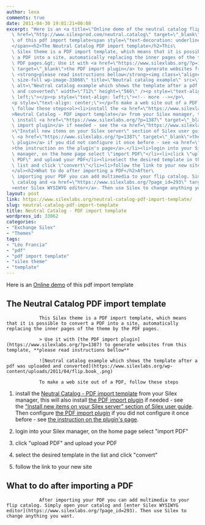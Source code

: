 ```yaml
---
author: lexa
comments: true
date: 2011-04-30 19:01:21+00:00
excerpt: "Here is an <a title=\"Online demo of the neutral catalog flip book pdf template\"\
  \ href=\"http://www.silexprod.com/neutral.catalog\" target=\"_blank\">Online demo</a>\
  \ of this pdf import template<span style=\"text-decoration: underline;\">\
  </span><h2>The Neutral Catalog PDF import template</h2>This\
  \ Silex theme is a PDF import template, which means that it is possible to convert\
  \ a PDF into a site, automatically replacing the inner pages of the theme by the\
  \ PDF pages.&gt; Use it with <a href=\"https://www.silexlabs.org/?p=1387\"\
  \ target=\"_blank\">the PDF import plugin</a> to generate websites from this template,\
  \ <strong>please read instructions bellow</strong><img class=\"aligncenter\
  \ size-full wp-image-33068\" title=\"Neutral catalog example\" src=\"https://www.silexlabs.org/wp-content/uploads/2011/04/flip.book_.png\"\
  \ alt=\"Neutral catalog example which shows the template after a pdf was uploaded\
  \ and converted\" width=\"712\" height=\"566\" /><p style=\"text-align:\
  \ left;\"></p><p style=\"text-align: left;\"><!-- more --></p>\
  <p style=\"text-align: center;\"></p>To make a web site out of a PDF,\
  \ follow these steps<ol><li>install the <a href=\"https://www.silexlabs.org/?p=33062\"\
  >Neutral Catalog - PDF import template</a> from your Silex manager, this will also\
  \ install <a href=\"https://www.silexlabs.org/?p=1387\" target=\"_blank\">the PDF\
  \ import plugin</a> if needed - see the <a href=\"https://www.silexlabs.org/?p=1447\"\
  >\"Install new items on your Silex server\" section of Silex user guide</a>. Then configure\
  \ <a href=\"https://www.silexlabs.org/?p=1387\" target=\"_blank\">the PDF import\
  \ plugin</a> if you did not configure it once before - see <a href=\"https://www.silexlabs.org/?p=1387\"\
  >the instruction on the plugin's page</a>.</li><li>login into your Silex\
  \ manager, on the home page select \"import PDF\"</li><li>click \"upload\
  \ PDF\" and upload your PDF</li><li>select the desired template in the\
  \ list and click \"convert\"</li><li>follow the link to your new site</li>\
  </ol><h2>What to do after importing a PDF</h2>After\
  \ importing your PDF you can add multimedia to your flip catalog. Simply open your\
  \ catalog and <a href=\"https://www.silexlabs.org/?page_id=293\" target=\"_blank\"\
  >enter Silex WYSIWYG editor</a>. Then use Silex to change anything you want."
layout: post
link: https://www.silexlabs.org/neutral-catalog-pdf-import-template/
slug: neutral-catalog-pdf-import-template
title: Neutral Catalog - PDF import template
wordpress_id: 33062
categories:
- "Exchange Silex"
- "Themes"
tags:
- "Léo Francia"
- "pdf"
- "pdf import template"
- "silex theme"
- "template"
---
```


Here is an [Online demo](http://www.silexprod.com/neutral.catalog) of this pdf import template



## The Neutral Catalog PDF import template


				This Silex theme is a PDF import template, which means that it is possible to convert a PDF into a site, automatically replacing the inner pages of the theme by the PDF pages.

				> Use it with [the PDF import plugin](https://www.silexlabs.org/?p=1387) to generate websites from this template, **please read instructions bellow**

				![Neutral catalog example which shows the template after a pdf was uploaded and converted](https://www.silexlabs.org/wp-content/uploads/2011/04/flip.book_.png)





<!-- more -->





				To make a web site out of a PDF, follow these steps




  1. install the [Neutral Catalog - PDF import template](https://www.silexlabs.org/?p=33062) from your Silex manager, this will also install [the PDF import plugin](https://www.silexlabs.org/?p=1387) if needed - see the ["Install new items on your Silex server" section of Silex user guide](https://www.silexlabs.org/?p=1447). Then configure [the PDF import plugin](https://www.silexlabs.org/?p=1387) if you did not configure it once before - see [the instruction on the plugin's page](https://www.silexlabs.org/?p=1387).


  2. login into your Silex manager, on the home page select "import PDF"


  3. click "upload PDF" and upload your PDF


  4. select the desired template in the list and click "convert"


  5. follow the link to your new site




## What to do after importing a PDF


				After importing your PDF you can add multimedia to your flip catalog. Simply open your catalog and [enter Silex WYSIWYG editor](https://www.silexlabs.org/?page_id=293). Then use Silex to change anything you want.
